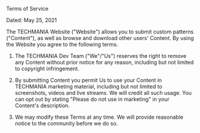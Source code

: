 Terms of Service

Dated: May 25, 2021

The TECHMANIA Website ("Website") allows you to submit custom patterns ("Content"), as well as browse and download other users' Content. By using the Website you agree to the following terms.

1. The TECHMANIA Dev Team ("We"/"Us") reserves the right to remove any Content without prior notice for any reason, including but not limited to copyright infringement.

2. By submitting Content you permit Us to use your Content in TECHMANIA marketing material, including but not limited to screenshots, videos and live streams. We will credit all such usage. You can opt out by stating "Please do not use in marketing" in your Content's description.

3. We may modify these Terms at any time. We will provide reasonable notice to the community before we do so.